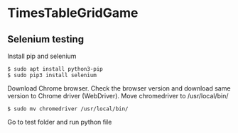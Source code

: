 # TimesTableGridGame

## Selenium testing
Install pip and selenium
```
$ sudo apt install python3-pip 
$ sudo pip3 install selenium
```
Download Chrome browser. Check the browser version and download same version to Chrome driver (WebDriver). Move chromedriver to /usr/local/bin/
```
$ sudo mv chromedriver /usr/local/bin/
```
Go to test folder and run python file

